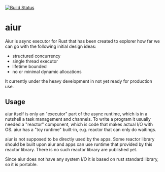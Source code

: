 [![Build Status](https://dev.azure.com/zvezda0002/Aiur/_apis/build/status/vzvezda.aiur?branchName=master)](https://dev.azure.com/zvezda0002/Aiur/_build/latest?definitionId=2&branchName=master)

# aiur

Aiur is async executor for Rust that has been created to explorer how far we can go with the following initial design ideas:

* structured concurrency 
* single thread executor
* lifetime bounded 
* no or minimal dynamic allocations

It currently under the heavy development in not yet ready for production use.

## Usage

aiur itself is only an "executor" part of the async runtime, which is in a nutshell a task management and channels. To write a program it usually needed a "reactor" component, which is code that makes actual I/O with OS. aiur has a "toy runtime" built-in, e.g. reactor that can only do waitings. 

aiur is not supposed to be directly used by the apps. Some reactor library should be built upon aiur and apps can use runtime that provided by this reactor library. There is no such reactor library are published yet.

Since aiur does not have any system I/O it is based on rust standard library, so it is portable. 



